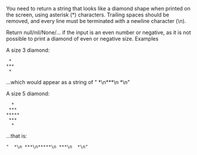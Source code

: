 You need to return a string that looks like a diamond shape when printed on the screen, using asterisk (\*) characters. Trailing spaces should be removed, and every line must be terminated with a newline character (\n).

Return null/nil/None/... if the input is an even number or negative, as it is not possible to print a diamond of even or negative size.
Examples

A size 3 diamond:

```
 *
***
 *
```

...which would appear as a string of " \*\n*\*\*\n *\n"

A size 5 diamond:

```
  *
 ***
*****
 ***
  *
```

...that is:

`"  *\n ***\n*****\n ***\n  *\n"`
